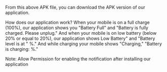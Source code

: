 From this above APK file, you can download the APK version of our application.

How does our application work?
When your mobile is on a full charge (100%), our application shows you "Battery Full" and "Battery is fully charged. Please unplug." And when your mobile is on low battery (below 20% or equal to 20%), our application shows Low Battery" and "Battery level is at " %." And while charging your mobile shows "Charging," "Battery is charging: %."

Note: Allow Permission for enabling the notification after installing our application
